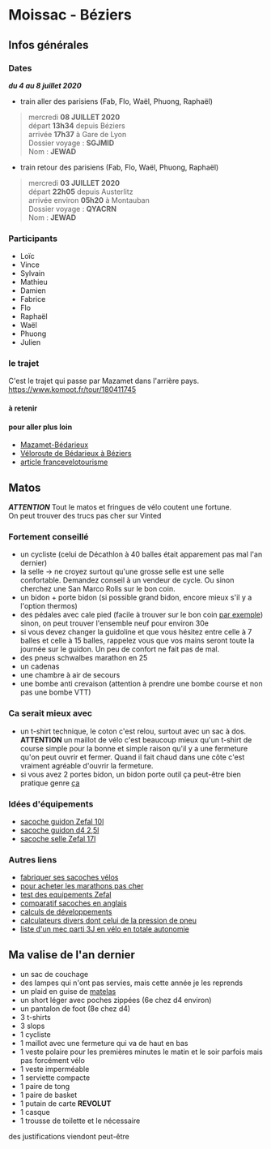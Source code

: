 # Moissac - Béziers

## Infos générales
### Dates
***du 4 au 8 juillet 2020***

- train aller des parisiens (Fab, Flo, Waël, Phuong, Raphaël)
>mercredi __08 JUILLET 2020__  
>départ __13h34__ depuis Béziers  
>arrivée __17h37__ à Gare de Lyon  
>Dossier voyage : __SGJMID__  
>Nom : __JEWAD__  
 

- train retour des parisiens (Fab, Flo, Waël, Phuong, Raphaël)
>mercredi __03 JUILLET 2020__  
>départ __22h05__ depuis Austerlitz  
>arrivée environ __05h20__ à Montauban  
>Dossier voyage : __QYACRN__  
>Nom : __JEWAD__  


### Participants
- Loïc
- Vince
- Sylvain
- Mathieu
- Damien
- Fabrice
- Flo
- Raphaël
- Waël
- Phuong
- Julien

### le trajet
C'est le trajet qui passe par Mazamet dans l'arrière pays.  
https://www.komoot.fr/tour/180411745

#### à retenir

#### pour aller plus loin
- [Mazamet-Bédarieux](https://www.af3v.org/les-voies-vertes/voies/95-spip_tag)
- [Véloroute de Bédarieux à Béziers](https://www.af3v.org/les-voies-vertes/voies/36-spip_tag/)
- [article francevelotourisme](https://www.francevelotourisme.com/itineraire/passapais)

## Matos
***ATTENTION*** Tout le matos et fringues de vélo coutent une fortune.  
On peut trouver des trucs pas cher sur Vinted

### Fortement conseillé
- un cycliste (celui de Décathlon à 40 balles était apparement pas mal l'an dernier)
- la selle -> ne croyez surtout qu'une grosse selle est une selle confortable. Demandez conseil à un vendeur de cycle. Ou sinon cherchez une San Marco Rolls sur le bon coin.
- un bidon + porte bidon (si possible grand bidon, encore mieux s'il y a l'option thermos)
- des pédales avec cale pied (facile à trouver sur le bon coin [par exemple](https://www.leboncoin.fr/velos/1777031592.htm/)) sinon, on peut trouver l'ensemble neuf pour environ 30e
- si vous devez changer la guidoline et que vous hésitez entre celle à 7 balles et celle à 15 balles, rappelez vous que vos mains seront toute la journée sur le guidon. Un peu de confort ne fait pas de mal.
- des pneus schwalbes marathon en 25 
- un cadenas
- une chambre à air de secours
- une bombe anti crevaison (attention à prendre une bombe course et non pas une bombe VTT)

### Ca serait mieux avec
- un t-shirt technique, le coton c'est relou, surtout avec un sac à dos. __ATTENTION__ un maillot de vélo c'est beaucoup mieux qu'un t-shirt de course simple pour la bonne et simple raison qu'il y a une fermeture qu'on peut ouvrir et fermer. Quand il fait chaud dans une côte c'est vraiment agréable d'ouvrir la fermeture. 
- si vous avez 2 portes bidon, un bidon porte outil ça peut-être bien pratique genre [ça](https://www.decathlon.fr/p/bidon-porte-outils-velo-750ml/_/R-p-100539)

### Idées d'équipements
- [sacoche guidon Zefal 10l](https://www.alltricks.fr/F-41498-bagagerie/P-449819-sacoche-de-guidon-zefal-z-adventure-f10-noir-rouge)
- [sacoche guidon d4 2,5l](https://www.decathlon.fr/p/sacoche-guidon-velo-300-2-5l/_/R-p-120009)
- [sacoche selle Zefal 17l](https://www.alltricks.fr/F-41498-bagagerie/P-449817-sacoche_de_selle_zefal_z_adventure_r17_noir)

### Autres liens
- [fabriquer ses sacoches vélos](https://alpkit.com/blogs/deeds/diy-saddlebag)
- [pour acheter les marathons pas cher](https://www.bike-components.de/fr/Schwalbe/Set-de-2-Pneus-Rigides-Marathon-28-Modele-2019-p71806)
- [test des equipements Zefal](https://bike-cafe.fr/2018/08/z-aventure-en-bikepacking-avec-zefal/)
- [comparatif sacoches en anglais](https://www.cyclist.co.uk/buying-guides/3733/buyers-guide-best-bikepacking-bags)
- [calculs de développements](https://frama.link/calculRapportVelo)
- [calculateurs divers dont celui de la pression de pneu](https://www.alpiniste.fr/outdoor-calculateur/#velo)
- [liste d'un mec parti 3J en vélo en totale autonomie](https://lighterpack.com/r/bvw9hp)

## Ma valise de l'an dernier
- un sac de couchage
- des lampes qui n'ont pas servies, mais cette année je les reprends
- un plaid en guise de [matelas](https://www.decathlon.fr/p/plaid-de-camping-et-de-randonnee-140-x-170-cm/_/R-p-170111)
- un short léger avec poches zippées (6e chez d4 environ)
- un pantalon de foot (8e chez d4)
- 3 t-shirts
- 3 slops
- 1 cycliste 
- 1 maillot avec une fermeture qui va de haut en bas
- 1 veste polaire pour les premières minutes le matin et le soir parfois mais pas forcément vélo
- 1 veste imperméable
- 1 serviette compacte
- 1 paire de tong
- 1 paire de basket
- 1 putain de carte __REVOLUT__
- 1 casque
- 1 trousse de toilette et le nécessaire

des justifications viendont peut-être
